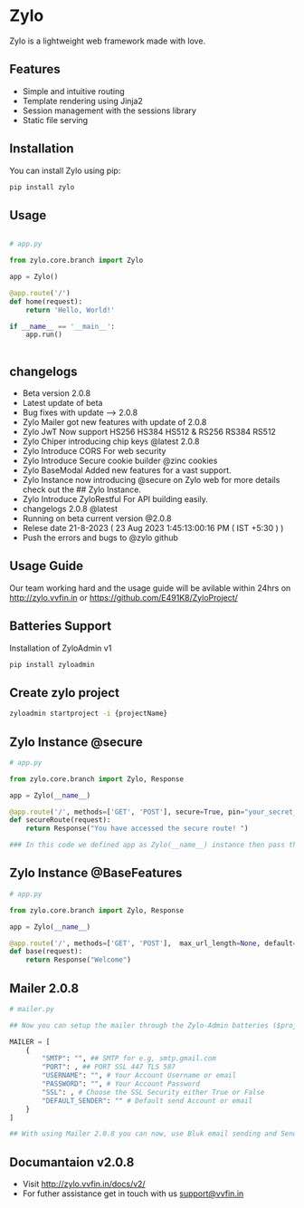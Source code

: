 # Zylo

Zylo is a lightweight web framework made with love.

## Features

- Simple and intuitive routing
- Template rendering using Jinja2
- Session management with the sessions library
- Static file serving

## Installation

You can install Zylo using pip:


```bash
pip install zylo

```

## Usage

```python

# app.py

from zylo.core.branch import Zylo

app = Zylo()

@app.route('/')
def home(request):
    return 'Hello, World!'

if __name__ == '__main__':
    app.run()
 
```

## changelogs

- Beta version 2.0.8
- Latest update of beta
- Bug fixes with update --> 2.0.8
- Zylo Mailer got new features with update of 2.0.8
- Zylo JwT Now support HS256 HS384 HS512 & RS256 RS384 RS512
- Zylo Chiper introducing chip keys @latest 2.0.8
- Zylo Introduce CORS For web security
- Zylo Introduce Secure cookie builder @zinc cookies 
- Zylo BaseModal Added new features for a vast support.
- Zylo Instance now introducing @secure on Zylo web for more details check out the ## Zylo Instance.
- Zylo Introduce ZyloRestful For API building easily.
- changelogs 2.0.8 @latest
- Running on beta current version @2.0.8
- Relese date 21-8-2023 ( 23 Aug 2023 1:45:13:00:16 PM ( IST +5:30 ) )
- Push the errors and bugs to @zylo github 

## Usage Guide

Our team working hard and the usage guide will be avilable within 24hrs on http://zylo.vvfin.in or https://github.com/E491K8/ZyloProject/

## Batteries Support 

Installation of ZyloAdmin v1

```bash
pip install zyloadmin

```

## Create zylo project

```bash
zyloadmin startproject -i {projectName}
```

## Zylo Instance @secure

```python
# app.py

from zylo.core.branch import Zylo, Response

app = Zylo(__name__)

@app.route('/', methods=['GET', 'POST'], secure=True, pin="your_secret_pin")
def secureRoute(request):
    return Response("You have accessed the secure route! ")

### In this code we defined app as Zylo(__name__) instance then pass the secure = True and set the pin, by passing these deatils the Zylo will locked that particular route which you secure, if someone try to access the route the Zylo ask for a pin before accessing that route if pin is matched with your passed pin in that route the user will allow to get access of that route else it through a incorrect pin error until user pass the correct pin.

```
## Zylo Instance @BaseFeatures

```python
# app.py

from zylo.core.branch import Zylo, Response

app = Zylo(__name__)

@app.route('/', methods=['GET', 'POST'],  max_url_length=None, default=None, host=None, strict_slashes=None)
def base(request):
    return Response("Welcome")

```

## Mailer 2.0.8

```python 
# mailer.py

## Now you can setup the mailer through the Zylo-Admin batteries ($project) > settings.py file

MAILER = [
    {
        "SMTP": "", ## SMTP for e.g, smtp.gmail.com
        "PORT": , ## PORT SSL 447 TLS 587
        "USERNAME": "", # Your Account Username or email
        "PASSWORD": "", # Your Account Password
        "SSL": , # Choose the SSL Security either True or False
        "DEFAULT_SENDER": "" # Default send Account or email
    }
]

## With using Mailer 2.0.8 you can now, use Bluk email sending and Send email Template with a timelimit and send a email with a paticular template.

```

## Documantaion v2.0.8

- Visit http://zylo.vvfin.in/docs/v2/
- For futher assistance get in touch with us support@vvfin.in

